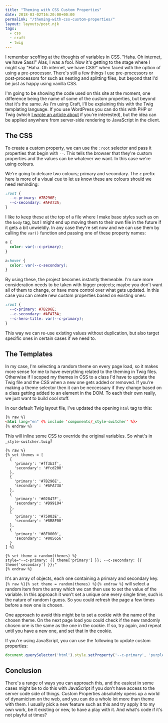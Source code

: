 ```yaml
---
title: "Theming with CSS Custom Properties"
date: 2018-03-02T16:20:00+00:00
permalink: "/theming-with-css-custom-properties/"
layout: layouts/post.njk
tags:
  - css
  - craft
  - twig
---
```


I remember scoffing at the thoughts of variables in CSS. "Haha. Oh internet, we have Sass!" Alas, I was a fool. Now it's getting to the stage where I might say "Haha. Oh internet, we have CSS!" when faced with the option of using a pre-processor. There's still a few things I use pre-processors or post-processors for such as nesting and splitting files, but beyond that I'd be just as happy using vanilla CSS.

I'm going to be showing the code used on this site at the moment, one difference being the name of some of the custom properties, but beyond that it's the same. As I'm using Craft, I'll be explaining this with the Twig templating language. If you use WordPress you can do this with PHP or Twig (which [I wrote an article about](https://css-tricks.com/timber-and-twig-reignited-my-love-for-wordpress/) if you're interested), but the idea can be applied anywhere from server-side rendering to JavaScript in the client.

## The CSS

To create a custom property, we can use the `:root` selector and pass it properties that begin with `--`. This tells the browser that they're custom properties and the values can be whatever we want. In this case we're using colours.

We're going to delcare two colours; primary and secondary. The `c` prefix here is more of a visual cue to let us know these are colours should we need reminding:


``` css
:root {
  --c-primary: #7B296E;
  --c-secondary: #AFA73A;
}
```

I like to keep these at the top of a file where I make base styles such as on the `body` tag, but I might end up moving them to their own file in the future if it gets a bit unwieldly. In any case they're set now and we can use them by calling the `var()` function and passing one of these property names:


``` css
a {
  color: var(--c-primary);
}

a:hover {
  color: var(--c-secondary);
}
```

By using these, the project becomes instantly themeable. I'm sure more consideration needs to be taken with bigger projects; maybe you don't want all of them to change, or have more control over what gets updated. In this case you can create new custom properties based on existing ones:


``` css
:root {
  --c-primary: #7B296E;
  --c-secondary: #AFA73A;
  --c-hero-title: var(--c-primary);
}
```

This way we can re-use existing values without duplication, but also target specific ones in certain cases if we need to.

## The Templates

In my case, I'm selecting a random theme on every page load, so it makes more sense for me to have everything related to the theming in Twig files. Otherwise if I scoped my themes in CSS to a class I'd have to update the Twig file and the CSS when a new one gets added or removed. If you're making a theme selector then it can be neccessary if they change based on a class getting added to an element in the DOM. To each their own really, we just want to build cool stuff.

In our default Twig layout file, I've updated the opening `html` tag to this:

``` html
{% raw %}
<html lang="en" {% include 'components/_style-switcher' %}>
{% endraw %}
```

This will inline some CSS to override the original variables. So what's in `_style-switcher.twig`?

``` twig
{% raw %}
{% set themes = [
  {
    'primary': '#ff3b3f',
    'secondary': '#fcd200'
  },
  {
    'primary': '#7B296E',
    'secondary': '#AFA73A'
  },
  {
    'primary': '#02847F',
    'secondary': '#D99104'
  },
  {
    'primary': '#75003E',
    'secondary': '#8B8F00'
  },
  {
    'primary': '#8F0000',
    'secondary': '#005656'
  }
] %}

{% set theme = random(themes) %}
style="--c-primary: {{ theme['primary'] }}; --c-secondary: {{ theme['secondary'] }};"
{% endraw %}
```

It's an array of objects, each one containing a primary and secondary key. `{% raw %}{% set theme = random(themes) %}{% endraw %}` will select a random item from the array which we can then use to set the value of the variable. In this approach it won't set a unique one every single time, such is the nature of random I guess. So you could refresh the page a few times before a new one is chosen.

One approach to avoid this might be to set a cookie with the name of the chosen theme. On the next page load you could check if the new randomly chosen one is the same as the one in the cookie. If so, try again, and repeat until you have a new one, and set that in the cookie.

If you're using JavaScript, you can use the following to update custom properties:


``` js
document.querySelector('html').style.setProperty('--c-primary', 'purple');
```

## Conclusion

There's a range of ways you can approach this, and the easiest in some cases might be to do this with JavaScript if you don't have access to the server code side of things. Custom Properties absolutely opens up a world of dynamicism on the web, and you can do a whole lot more than theme with them. I usually pick a new feature such as this and try apply it to my own work, be it existing or new, to have a play with it. And what's code if it's not playful at times?
